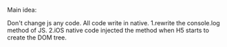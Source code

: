 Main idea: 
 
  Don't change js any code. All code write in native.
  1.rewrite the console.log method of JS.       2.iOS native code injected the method when H5 starts to create the DOM tree.


